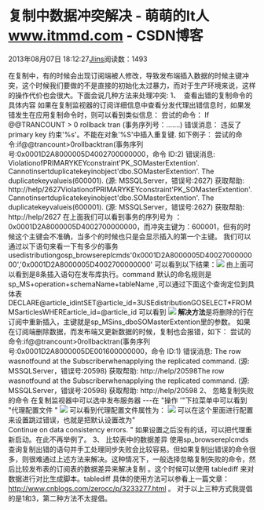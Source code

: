 
# 复制中数据冲突解决 - 萌萌的It人 www.itmmd.com - CSDN博客


2013年08月07日 18:12:27[Jlins](https://me.csdn.net/dyllove98)阅读数：1493


在复制中，有的时候会出现订阅端被人修改，导致发布端插入数据的时候主键冲突，这个时候我们要做的不是直接的初始化太过暴力，而对于生产环境来说，这样的操作代价也会很大。下面会说几种方法来处理冲突:
1、  查看出错的复制命令的具体内容
如果在复制监视器的订阅详细信息中查看分发代理出错信息时，如果发错发生在应用复制命令时，则可以看到类似信息：
尝试的命令：
If @@TRANCOUNT > 0 rollback tran
(事务序列号：.......)
错误消息：
违反了primary key 约束'%s'。不能在对象'%S'中插入重复键.
如下例子：
尝试的命令:if@@trancount>0rollbacktran(事务序列号:0x0001D2A8000005D4002700000000，命令 ID:2)
错误消息:
ViolationofPRIMARYKEYconstraint'PK_SOMasterExtention'. Cannotinsertduplicatekeyinobject'dbo.SOMasterExtention'. The duplicatekeyvalueis(600001). (源: MSSQLServer，错误号:2627)
获取帮助: http://help/2627ViolationofPRIMARYKEYconstraint'PK_SOMasterExtention'. Cannotinsertduplicatekeyinobject'dbo.SOMasterExtention'. The duplicatekeyvalueis(600001). (源: MSSQLServer，错误号:2627)
获取帮助: http://help/2627
在上面我们可以看到事务的序列号为 ：0x0001D2A8000005D4002700000000，而冲突主键为：600001，但有的时候这个主键会不准确，当多个的时候也只是会显示插入的第一个主键。
我们可以通过以下语句来看一下有多少的事务
usedistributiongosp_browsereplcmds'0x0001D2A8000005D4002700000000','0x0001D2A8000005D4002700000000'
可以看到以下结果：![](https://img-blog.csdn.net/20130807181200140?watermark/2/text/aHR0cDovL2Jsb2cuY3Nkbi5uZXQvZHlsbG92ZTk4/font/5a6L5L2T/fontsize/400/fill/I0JBQkFCMA==/dissolve/70/gravity/SouthEast)
由上面可以看到是8条插入语句在发布库执行。command 默认的命名规则是sp_MS+operation+schemaName+tableName ,可以通过下面这个查询定位到具体表
DECLARE@article_idintSET@article_id=3USEdistributionGOSELECT*FROMMSarticlesWHEREarticle_id=@article_id
可以看到
![](https://img-blog.csdn.net/20130807181202015?watermark/2/text/aHR0cDovL2Jsb2cuY3Nkbi5uZXQvZHlsbG92ZTk4/font/5a6L5L2T/fontsize/400/fill/I0JBQkFCMA==/dissolve/70/gravity/SouthEast)
**解决方法**是将删除的行在订阅中重新插入，主键就是sp_MSins_dboSOMasterExtention里的参数。
如果在订阅端删除数据，而发布端又更新数据的时候，复制也会报错，如下：
尝试的命令:if@@trancount>0rollbacktran(事务序列号:0x0001D2A8000005DE001600000000，命令 ID:1)
错误消息:
The row wasnotfound at the Subscriberwhenapplying the replicated command. (源: MSSQLServer，错误号:20598)
获取帮助: http://help/20598The row wasnotfound at the Subscriberwhenapplying the replicated command. (源: MSSQLServer，错误号:20598)
获取帮助: http://help/20598
2、 忽略复制失败的命令
在复制监视器中可以选中发布服务器 ---在 "操作 '"下拉菜单中可以看到 "代理配置文件 "
![](https://img-blog.csdn.net/20130807181203531?watermark/2/text/aHR0cDovL2Jsb2cuY3Nkbi5uZXQvZHlsbG92ZTk4/font/5a6L5L2T/fontsize/400/fill/I0JBQkFCMA==/dissolve/70/gravity/SouthEast)
可以看到代理配置文件属性为：
![](https://img-blog.csdn.net/20130807181207875?watermark/2/text/aHR0cDovL2Jsb2cuY3Nkbi5uZXQvZHlsbG92ZTk4/font/5a6L5L2T/fontsize/400/fill/I0JBQkFCMA==/dissolve/70/gravity/SouthEast)
可以在这个里面进行配置来设置跳过错误，也就是把默认设置改为" Continue on data consistency errors. " 如果设置之后没有的话，可以把代理重新启动。在此不再举例了。
3、 比较表中的数据差异
使用sp_browsereplcmds 查询复制出错的语句并手工处理同步失败会比较容易。但如果复制出错误的命令很多，则很难通过上述方法来解决。这种情况下，一般选择忽略复制失败的命令，然后比较发布表的订阅表的数据差异来解决复制 。这个时候可以使用 tablediff 来对数据进行对比生成脚本。tablediff 具体的使用方法可以参看上一篇文章： http://www.cnblogs.com/zerocc/p/3233277.html 。
对于以上三种方式我提倡的是1和3，第二种方法不太提倡。



